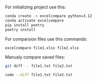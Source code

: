 
For initializing project use this:
```bash
conda create -n excelcompare python=3.12
conda activate excelcompare
pip install poetry
poetry install
```




For comparsion files use this commands:
```bash
excelcompare file1.xlsx file2.xlsx
```

Manualy compare saved files:
```bash
git diff -- file1.txt file2.txt
```

```bash
code --diff file1.txt file2.txt
```

